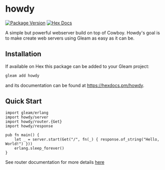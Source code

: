 # howdy

[![Package Version](https://img.shields.io/hexpm/v/howdy)](https://hex.pm/packages/howdy)
[![Hex Docs](https://img.shields.io/badge/hex-docs-ffaff3)](https://hexdocs.pm/howdy/)

A simple but powerful webserver build on top of Cowboy. Howdy's goal is to make create web servers using Gleam as easy as it can be.

## Installation

If available on Hex this package can be added to your Gleam project:

```sh
gleam add howdy
```

and its documentation can be found at <https://hexdocs.pm/howdy>.

## Quick Start

```gleam
import gleam/erlang
import howdy/server
import howdy/router.{Get}
import howdy/response

pub fn main() {
    let _ = server.start(Get("/", fn(_) { response.of_string("Hello, World!") }))
    erlang.sleep_forever()
}
```

See router documentation for more details [here](https://github.com/mikeyjones/howdy/blob/main/manual/routes.md)